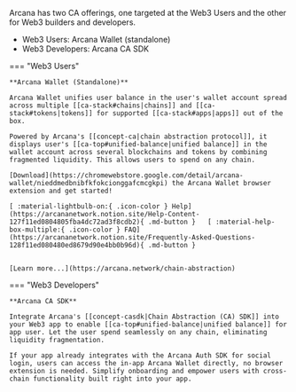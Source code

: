 Arcana has two CA offerings, one targeted at the Web3 Users and the other for Web3 builders and developers.

* Web3 Users: Arcana Wallet (standalone)
* Web3 Developers: Arcana CA SDK

=== "Web3 Users"

    **Arcana Wallet (Standalone)**

    Arcana Wallet unifies user balance in the user's wallet account spread across multiple [[ca-stack#chains|chains]] and [[ca-stack#tokens|tokens]] for supported [[ca-stack#apps|apps]] out of the box.  
    
    Powered by Arcana's [[concept-ca|chain abstraction protocol]], it displays user's [[ca-top#unified-balance|unified balance]] in the wallet account across several blockchains and tokens by combining fragmented liquidity. This allows users to spend on any chain. 
    
    [Download](https://chromewebstore.google.com/detail/arcana-wallet/nieddmedbnibfkfokcionggafcmcgkpi) the Arcana Wallet browser extension and get started! 

    [ :material-lightbulb-on:{ .icon-color } Help](https://arcananetwork.notion.site/Help-Content-127f11ed0804805fba4dc72ad3f8cdb2){ .md-button }   [ :material-help-box-multiple:{ .icon-color } FAQ](https://arcananetwork.notion.site/Frequently-Asked-Questions-128f11ed080480ed8679d90e4bb0b96d){ .md-button }

    
    [Learn more...](https://arcana.network/chain-abstraction)

=== "Web3 Developers"

    **Arcana CA SDK**
    
    Integrate Arcana's [[concept-casdk|Chain Abstraction (CA) SDK]] into your Web3 app to enable [[ca-top#unified-balance|unified balance]] for app user. Let the user spend seamlessly on any chain, eliminating liquidity fragmentation.

    If your app already integrates with the Arcana Auth SDK for social login, users can access the in-app Arcana Wallet directly, no browser extension is needed. Simplify onboarding and empower users with cross-chain functionality built right into your app.  

